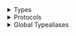 <details>
<summary>Types</summary>

  - [XRayLogEmitter](/XRayLogEmitter)
  - [XRayNoOpEmitter](/XRayNoOpEmitter)
  - [XRayRecorder](/XRayRecorder)
  - [XRayRecorder.Config](/XRayRecorder.Config)
  - [XRayRecorder.Config.ContextMissingStrategy](/XRayRecorder.Config.ContextMissingStrategy)
  - [XRayRecorder.SampleDecision](/XRayRecorder.SampleDecision)
  - [XRayRecorder.Segment](/XRayRecorder.Segment)
  - [XRayRecorder.Segment.Encoding](/XRayRecorder.Segment.Encoding)
  - [XRayRecorder.Segment.ID](/XRayRecorder.Segment.ID)
  - [XRayRecorder.TraceContext](/XRayRecorder.TraceContext)
  - [XRayRecorder.TraceID](/XRayRecorder.TraceID)
  - [XRayUDPEmitter](/XRayUDPEmitter)
  - [XRayUDPEmitter.Config](/XRayUDPEmitter.Config)
  - [XRayUDPEmitter.EventLoopGroupProvider](/XRayUDPEmitter.EventLoopGroupProvider)

</details>

<details>
<summary>Protocols</summary>

  - [XRayEmitter](/XRayEmitter)
  - [XRayNIOEmitter](/XRayNIOEmitter)

</details>

<details>
<summary>Global Typealiases</summary>

  - [XRayContext](/XRayContext)

</details>

